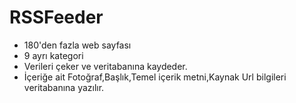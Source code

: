 # RSSFeeder

- 180'den fazla web sayfası
- 9 ayrı kategori
- Verileri çeker ve veritabanına kaydeder.
- İçeriğe ait Fotoğraf,Başlık,Temel içerik metni,Kaynak Url bilgileri veritabanına yazılır.
